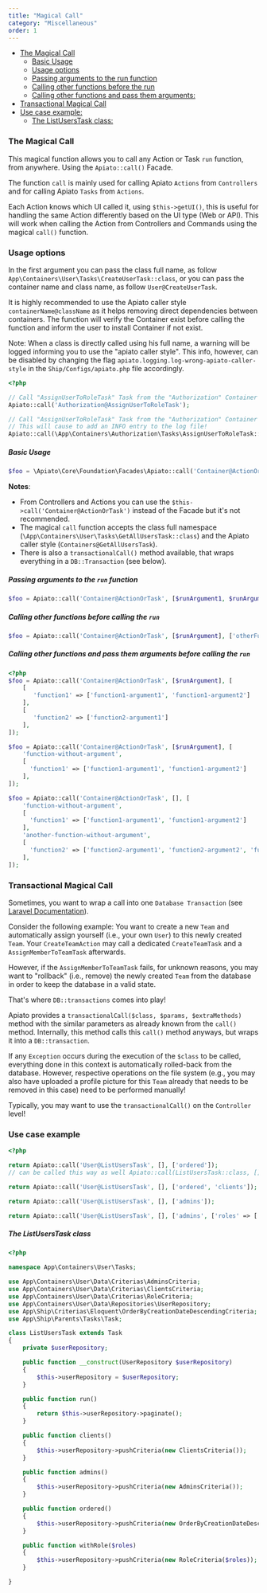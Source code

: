 ```yaml
---
title: "Magical Call"
category: "Miscellaneous"
order: 1
---
```


- [The Magical Call](#the-magical-call)
    + [Basic Usage](#basic-usage)
    + [Usage options](#Usage-options)
    + [Passing arguments to the run function](#passing-arguments-to-the-run-function)
    + [Calling other functions before the run](#calling-other-functions-before-the-run)
    + [Calling other functions and pass them arguments:](#calling-other-functions-and-pass-them-arguments)
- [Transactional Magical Call](#transactional-call)
- [Use case example:](#use-case-example)
    + [The ListUsersTask class:](#the-listuserstask-class)


<a name="the-magical-call"></a>
### The Magical Call

This magical function allows you to call any Action or Task `run` function, from anywhere. Using the `Apiato::call()` Facade.

The function `call` is mainly used for calling Apiato `Actions` from `Controllers` and for calling Apiato `Tasks` 
from `Actions`.

Each Action knows which UI called it, using `$this->getUI()`, this is useful for handling the same Action differently 
based on the UI type (Web or API). This will work when calling the Action from Controllers and Commands using the 
magical `call()` function. 

<a name="Usage-options"></a>
### Usage options

In the first argument you can pass the class full name, as follow `App\Containers\User\Tasks\CreateUserTask::class`, 
or you can pass the container name and class name, as follow `User@CreateUserTask`.

It is highly recommended to use the Apiato caller style `containerName@className` as it helps removing direct 
dependencies between containers. The function will verify the Container exist before calling the function and inform 
the user to install Container if not exist.

Note: When a class is directly called using his full name, a warning will be logged informing you to use the 
"apiato caller style". This info, however, can be disabled by changing the flag 
`apiato.logging.log-wrong-apiato-caller-style` in the `Ship/Configs/apiato.php` file accordingly. 

```php
<?php

// Call "AssignUserToRoleTask" Task from the "Authorization" Container using the apiato caller style 
Apiato::call('Authorization@AssignUserToRoleTask');

// Call "AssignUserToRoleTask" Task from the "Authorization" Container using class full name.
// This will cause to add an INFO entry to the log file! 
Apiato::call(\App\Containers\Authorization\Tasks\AssignUserToRoleTask::class);
```

<a name="basic-usage"></a>
##### Basic Usage

```php
$foo = \Apiato\Core\Foundation\Facades\Apiato::call('Container@ActionOrTask');
```

**Notes**:
- From Controllers and Actions you can use the `$this->call('Container@ActionOrTask')` instead of the Facade 
but it's not recommended.
- The magical `call` function accepts the class full namespace (`\App\Containers\User\Tasks\GetAllUsersTask::class`) 
and the Apiato caller style (`Containers@GetAllUsersTask`). 
- There is also a `transactionalCall()` method available, that wraps everything in a `DB::Transaction` (see below).

<a name="passing-arguments-to-the-run-function"></a>
##### Passing arguments to the `run` function

```php
$foo = Apiato::call('Container@ActionOrTask', [$runArgument1, $runArgument2, $runArgument3]);
```

<a name="calling-other-functions-before-the-run"></a>
##### Calling other functions before calling the `run`

```php
$foo = Apiato::call('Container@ActionOrTask', [$runArgument], ['otherFunction1', 'otherFunction2']);
```

<a name="calling-other-functions-and-pass-them-arguments"></a>
##### Calling other functions and pass them arguments before calling the `run`

```php
<?php
$foo = Apiato::call('Container@ActionOrTask', [$runArgument], [
    [
       'function1' => ['function1-argument1', 'function1-argument2']
    ],
    [
       'function2' => ['function2-argument1']
    ],
]);

$foo = Apiato::call('Container@ActionOrTask', [$runArgument], [
    'function-without-argument',
    [
      'function1' => ['function1-argument1', 'function1-argument2']
    ],  
]);

$foo = Apiato::call('Container@ActionOrTask', [], [
    'function-without-argument',
    [
      'function1' => ['function1-argument1', 'function1-argument2']
    ],
    'another-function-without-argument',
    [
      'function2' => ['function2-argument1', 'function2-argument2', 'function2-argument3']
    ],
]);
```

<a name="#transactional-call"></a>
### Transactional Magical Call

Sometimes, you want to wrap a call into one `Database Transaction` (see 
[Laravel Documentation](https://laravel.com/docs/5.6/database#database-transactions)).

Consider the following example: You want to create a new `Team` and automatically assign yourself (i.e., your own 
`User`) to this newly created `Team`. Your `CreateTeamAction` may call a dedicated `CreateTeamTask` and a 
`AssignMemberToTeamTask` afterwards.
 
 However, if the `AssignMemberToTeamTask` fails, for unknown reasons, you may want to "rollback" (i.e., remove) the 
 newly created `Team` from the database in order to keep the database in a valid state.
  
 That's where `DB::transactions` comes into play!
 
 Apiato provides a `transactionalCall($class, $params, $extraMethods)` method with the similar parameters as already 
 known from the  `call()` method. Internally, this method calls this `call()` method anyways, but wraps it into a 
 `DB::transaction`.
 
 If any `Exception` occurs during the execution of the `$class` to be called, everything done in this context is 
 automatically rolled-back from the database. However, respective operations on the file system (e.g., you may also 
 have uploaded a profile picture for this `Team` already that needs to be removed in this case) need to be performed 
 manually!
 
 Typically, you may want to use the `transactionalCall()` on the `Controller` level!

<a name="use-case-example"></a>
### Use case example

```php
<?php

return Apiato::call('User@ListUsersTask', [], ['ordered']);
// can be called this way as well Apiato::call(ListUsersTask::class, [], ['ordered']);

return Apiato::call('User@ListUsersTask', [], ['ordered', 'clients']);

return Apiato::call('User@ListUsersTask', [], ['admins']);

return Apiato::call('User@ListUsersTask', [], ['admins', ['roles' => ['manager', 'employee']]]);
```

<a name="the-listuserstask-class"></a>
##### The ListUsersTask class

```php
<?php

namespace App\Containers\User\Tasks;

use App\Containers\User\Data\Criterias\AdminsCriteria;
use App\Containers\User\Data\Criterias\ClientsCriteria;
use App\Containers\User\Data\Criterias\RoleCriteria;
use App\Containers\User\Data\Repositories\UserRepository;
use App\Ship\Criterias\Eloquent\OrderByCreationDateDescendingCriteria;
use App\Ship\Parents\Tasks\Task;

class ListUsersTask extends Task
{
    private $userRepository;

    public function __construct(UserRepository $userRepository)
    {
        $this->userRepository = $userRepository;
    }

    public function run()
    {
        return $this->userRepository->paginate();
    }

    public function clients()
    {
        $this->userRepository->pushCriteria(new ClientsCriteria());
    }

    public function admins()
    {
        $this->userRepository->pushCriteria(new AdminsCriteria());
    }

    public function ordered()
    {
        $this->userRepository->pushCriteria(new OrderByCreationDateDescendingCriteria());
    }

    public function withRole($roles)
    {
        $this->userRepository->pushCriteria(new RoleCriteria($roles));
    }

}

```
